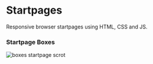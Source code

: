 # Startpages 

Responsive browser startpages using HTML, CSS and JS.

### Startpage Boxes

![boxes startpage scrot](https://u.teknik.io/mV5l0.png)
